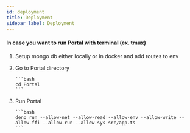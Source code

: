 ```yaml
---
id: deployment
title: Deployment
sidebar_label: Deployment
---
```


#### In case you want to run Portal with terminal (ex. tmux)



1.  Setup mongo db either locally or in docker and add routes to env

2.  Go to Portal directory

        ```bash
        cd Portal
        ```

3.  Run Portal

        ```bash
        deno run --allow-net --allow-read --allow-env --allow-write --allow-ffi --allow-run --allow-sys src/app.ts
        ```
